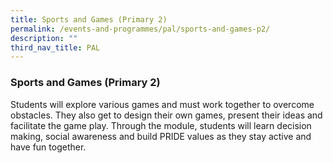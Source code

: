 ```yaml
---
title: Sports and Games (Primary 2)
permalink: /events-and-programmes/pal/sports-and-games-p2/
description: ""
third_nav_title: PAL
---
```

### **Sports and Games (Primary 2)**
Students will explore various games and must work together to overcome obstacles. They also get to design their own games, present their ideas and facilitate the game play. Through the module, students will learn decision making, social awareness and build PRIDE values as they stay active and have fun together.

